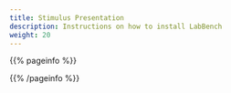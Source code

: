 ```yaml
---
title: Stimulus Presentation
description: Instructions on how to install LabBench
weight: 20
---
```


{{% pageinfo %}}


{{% /pageinfo %}}
